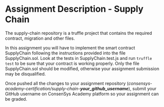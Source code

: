 # Assignment Description - Supply Chain

The supply-chain repository is a truffle project that contains the required contract, migration and other files.

In this assignment you will have to implement the smart contract SupplyChain following the instructions provided into the file SupplyChain.sol.
Look at the tests in SupplyChain.test.js and run `truffle test` to be sure that your contract is working properly.
Only the file SupplyChain.sol should be modified, otherwise your assignment submission may be disqualified.

Once pushed all the changes to your assignment repository (_consensys-academy-certification/supply-chain-**your_github_username**_), submit your GitHub username on ConsenSys Academy platform so your assignment can be graded.
